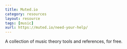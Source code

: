 ```yaml
---
title: Muted.io
category: resources
layout: resource
tags: [music]
xurl: https://muted.io/need-your-help/
---
```



A collection of music theory tools and references, for free. 